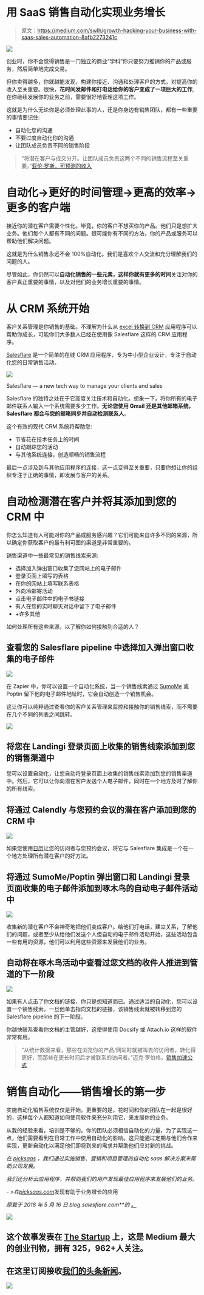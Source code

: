 # 用 SaaS 销售自动化实现业务增长

> 原文：<https://medium.com/swlh/growth-hacking-your-business-with-saas-sales-automation-8afb2273241c>

![](img/11c60a4d0750c9fdfd692858a7c018b2.png)

创业时，你不会觉得销售是一门独立的商业“学科”你只要努力推销你的产品或服务，然后简单地完成交易。

但你卖得越多，你就越能发现，构建你接近、沟通和处理客户的方式，对提高你的收入至关重要。很快，**花时间发邮件和打电话给你的客户变成了一项巨大的工作**,在你继续发展你的业务之前，需要很好地管理这项工作。

这就是为什么无论你是必须处理此事的人，还是你身边有销售团队，都有一些重要的事情要记住:

*   自动化您的沟通
*   不要过度自动化你的沟通
*   让团队成员负责不同的销售阶段

> “将潜在客户与成交分开。让团队成员负责这两个不同的销售流程至关重要。”[亚伦·罗斯，可预测的收入](https://blog.salesflare.com/aaron-ross-of-predictable-revenue-88efc730a672)

# 自动化->更好的时间管理->更高的效率->更多的客户端

接近你的潜在客户需要个性化。毕竟，你的客户不想买你的产品。他们只是想扩大业务。他们每个人都有不同的问题。很可能你有不同的方法，你的产品或服务可以帮助他们解决问题。

这就是为什么销售永远不会 100%自动化。我们是喜欢个人交流和充分理解我们的问题的人。

尽管如此，你仍然可以**自动化销售的一些元素，这样你就有更多的时间**关注对你的客户真正重要的事情，以及对他们的业务增长重要的事情。

# 从 CRM 系统开始

客户关系管理是你销售的基础。不理解为什么从 [excel 转换到 CRM](https://picksaas.com/blog/switching-excel-to-crm?utm_source=blog&utm_campaign=Salesflare) 应用程序可以帮助你成长，可能你们大多数人已经在使用像 Salesflare 这样的 CRM 应用程序。

[Salesflare](https://picksaas.com/crm/salesflare?utm_source=blog&utm_campaign=Salesflare) 是一个简单的在线 CRM 应用程序，专为中小型企业设计，专注于自动化您的日常销售活动。

![](img/a97044ee8016d62a04eb9fd27cd55502.png)

Salesflare — a new tech way to manage your clients and sales

Salesflare 的独特之处在于它高度关注技术和自动化。想象一下，将你所有的电子邮件联系人输入一个系统需要多少工作。**无论您使用 Gmail 还是其他邮箱系统，Salesflare 都会与您的邮箱同步并自动检测联系人**。

这个有效的现代 CRM 系统将帮助您:

*   节省花在技术任务上的时间
*   自动跟踪您的活动
*   与其他系统连接，创造顺畅的销售流程

最后一点涉及到与其他应用程序的连接，这一点变得至关重要，只要你想让你的组织专注于正确的事情，即发展与客户的关系。

# 自动检测潜在客户并将其添加到您的 CRM 中

你怎么知道有人可能对你的产品或服务感兴趣？它们可能来自许多不同的来源，所以确定你获取客户的最有利可图的渠道是非常重要的。

销售渠道中一些最常见的销售线索来源:

*   选择加入弹出窗口收集了您网站上的电子邮件
*   登录页面上填写的表格
*   在你的网站上填写联系表格
*   外向冷邮寄活动
*   点击电子邮件中的电子书链接
*   有人在您的实时聊天对话中留下了电子邮件
*   +许多其他

如何处理所有这些来源，以了解你如何接触到合适的人？

## 查看您的 Salesflare pipeline 中选择加入弹出窗口收集的电子邮件

![](img/bf58bc74f11101e0029ef73a9a3a4902.png)

在 Zapier 中，你可以设置一个自动化系统，当一个销售线索通过 [SumoMe](https://picksaas.com/lead-capturing/sumo?utm_source=blog&utm_campaign=Salesflare) 或 Poptin 留下他的电子邮件地址时，它会自动创造一个销售机会。

这让你可以纯粹通过查看你的客户关系管理来监控和接触你的销售线索，而不需要在几个不同的列表之间跳转。

![](img/e47219fb4220b45148fadfa62d1ab903.png)

## 将您在 Landingi 登录页面上收集的销售线索添加到您的销售渠道中

您可以设置自动化，让您自动将登录页面上收集的销售线索添加到您的销售渠道中。然后，它可以让你向潜在客户发送个人电子邮件，同时在一个地方及时了解你的所有线索。

## 将通过 Calendly 与您预约会议的潜在客户添加到您的 CRM 中

![](img/99aa10854b7fc82df721cb762bc94fbc.png)

如果您使用[日历](https://picksaas.com/scheduling-apps/calendly?utm_source=blog&utm_campaign=Salesflare)让您的访问者与您预约会议，将它与 Salesflare 集成是一个在一个地方处理所有潜在客户的好方法。

## 将通过 SumoMe/Poptin 弹出窗口和 Landingi 登录页面收集的电子邮件添加到啄木鸟的自动电子邮件活动中

![](img/35616addfcd311f7c36c35b7d856e523.png)

收集新的潜在客户不会神奇地把他们变成客户。给他们打电话，建立关系，了解他们的问题，或者至少从给他们发送个人但自动的电子邮件活动开始，这些活动包含一些有用的资源，他们可以利用这些资源来发展他们的业务。

## 自动将在啄木鸟活动中查看过您文档的收件人推进到管道的下一阶段

![](img/5595c4a0c8011294f8e2a842e7114aab.png)

如果有人点击了你文档的链接，你只是想知道而已。通过适当的自动化，您可以设置一个销售线索，一旦他单击指向文档的链接，该销售线索就被转移到您的 Salesflare pipeline 的下一阶段。

你越快联系查看你文档的主管越好，这使得使用 Docsify 或 Attach.io 这样的软件非常有用。

> “从统计数据来看，那些在浏览你的产品/网站时就被叫去的访问者，转化得更好，而那些在更长时间后才被联系的访问者。”迈克·罗伯格，[销售加速公式](https://www.amazon.com/Sales-Acceleration-Formula-Technology-Inbound/dp/1119047072)

# 销售自动化——销售增长的第一步

实施自动化销售系统仅仅是开始。更重要的是，花时间和你的团队在一起是很好的，这样每个人都知道如何使用软件来充分利用它，来发展你的业务。

从我的经验来看，培训是不够的。你的团队必须相信自动化的力量，为了实现这一点，他们需要看到在日常工作中使用自动化的影响。这只能通过定期与他们合作来实现，更新自动化以满足他们即将到来的需求并帮助他们应对新的挑战。

*在* [*picksaas*](https://picksaas.com/?utm_source=Blog&utm_campaign=Salesflare) *，我们通过实施销售、营销和项目管理的自动化 saas 解决方案来帮助公司发展。*

*我们还分析云应用程序，并帮助我们的用户发现最佳应用程序来发展他们的业务。*

*- >在*[*picksaas.com*](https://picksaas.com/?utm_source=Blog&utm_campaign=Salesflare)发现有助于业务增长的应用

*原载于 2018 年 5 月 16 日 blog.salesflare.com**的* [*。*](https://blog.salesflare.com/saas-sales-automation-in-growth-hacking-your-business)

[![](img/308a8d84fb9b2fab43d66c117fcc4bb4.png)](https://medium.com/swlh)

## 这个故事发表在 [The Startup](https://medium.com/swlh) 上，这是 Medium 最大的创业刊物，拥有 325，962+人关注。

## 在这里订阅接收[我们的头条新闻](http://growthsupply.com/the-startup-newsletter/)。

[![](img/b0164736ea17a63403e660de5dedf91a.png)](https://medium.com/swlh)